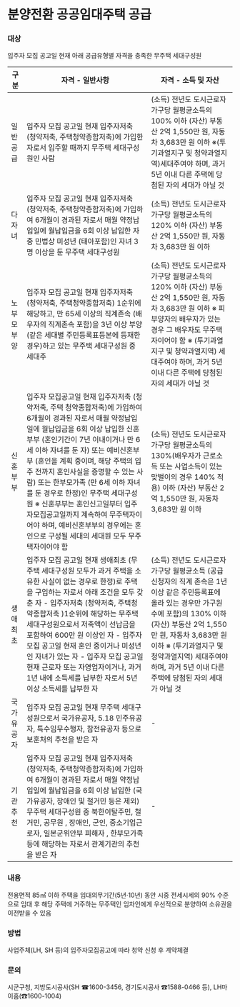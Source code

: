 # 분양전환 공공임대주택 공급

### 대상
입주자 모집 공고일 현재 아래 공급유형별 자격을 충족한 무주택 세대구성원

| 구분         | 자격 - 일반사항 | 자격 - 소득 및 자산 |
|--------------|-----------------|--------------------|
| 일반 공급    | 입주자 모집 공고일 현재 입주자저축 (청약저축, 주택청약종합저축)에 가입한 자로서 입주할 때까지 무주택 세대구성원인 사람 | (소득) 전년도 도시근로자 가구당 월평균소득의 100% 이하 (자산) 부동산 2억 1,550만 원, 자동차 3,683만 원 이하 ※(투기과열지구 및 청약과열지역)세대주여야 하며, 과거 5년 이내 다른 주택에 당첨된 자의 세대가 아닐 것 |
| 다자녀          | 입주자 모집 공고일 현재 입주자저축 (청약저축, 주택청약종합저축)에 가입하여 6개월이 경과된 자로서 매월 약정납입일에 월납입금을 6회 이상 납입한 자 중 민법상 미성년 (태아포함)인 자녀 3명 이상을 둔 무주택 세대구성원 | (소득) 전년도 도시근로자 가구당 월평균소득의 120% 이하 (자산) 부동산 2억 1,550만 원, 자동차 3,683만 원 이하 |
| 노부모 부양      | 입주자 모집 공고일 현재 입주자저축 (청약저축, 주택청약종합저축) 1순위에 해당하고, 만 65세 이상의 직계존속 (배우자의 직계존속 포함)을 3년 이상 부양(같은 세대별 주민등록표등본에 등재한 경우)하고 있는 무주택 세대구성원 중 세대주 | (소득) 전년도 도시근로자 가구당 월평균소득의 120% 이하 (자산) 부동산 2억 1,550만 원, 자동차 3,683만 원 이하 ※ 피부양자의 배우자가 있는 경우 그 배우자도 무주택자이어야 함 ※ (투기과열지구 및 청약과열지역) 세대주여야 하며, 과거 5년 이내 다른 주택에 당첨된 자의 세대가 아닐 것 |
| 신혼 부부       | 입주자 모집공고일 현재 입주자저축 (청약저축, 주택 청약종합저축)에 가입하여 6개월이 경과된 자로서 매월 약정납입일에 월납입금을 6회 이상 납입한 신혼부부 (혼인기간이 7년 이내이거나 만 6세 이하 자녀를 둔 자) 또는 예비신혼부부 (혼인을 계획 중이며, 해당 주택의 입주 전까지 혼인사실을 증명할 수 있는 사람) 또는 한부모가족 (만 6세 이하 자녀를 둔 경우로 한정)인 무주택 세대구성원 ※ 신혼부부는 혼인신고일부터 입주자모집공고일까지 계속하여 무주택자이어야 하며, 예비신혼부부의 경우에는 혼인으로 구성될 세대의 세대원 모두 무주택자이어야 함 | (소득) 전년도 도시근로자 가구당 월평균소득의 130%(배우자가 근로소득 또는 사업소득이 있는 맞벌이의 경우 140% 적용) 이하 (자산) 부동산 2억 1,550만 원, 자동차 3,683만 원 이하 |
| 생애 최초        | 입주자 모집 공고일 현재 생애최초 (무주택 세대구성원 모두가 과거 주택을 소유한 사실이 없는 경우로 한정)로 주택을 구입하는 자로서 아래 조건을 모두 갖춘 자 - 입주자저축 (청약저축, 주택청약종합저축 )1순위에 해당하는 무주택 세대구성원으로서 저축액이 선납금을 포함하여 600만 원 이상인  자 - 입주자 모집 공고일 현재 혼인 중이거나 미성년인 자녀가 있는 자 - 입주자 모집 공고일 현재 근로자 또는 자영업자이거나, 과거 1년 내에 소득세를 납부한 자로서 5년 이상 소득세를 납부한 자 | (소득) 전년도 도시근로자 가구당 월평균소득 (공급신청자의 직계 존속은  1년 이상 같은 주민등록표에  올라 있는 경우만 가구원수에 포함)의 130% 이하 (자산) 부동산 2억 1,550만 원, 자동차 3,683만 원 이하 ※ (투기과열지구 및 청약과열지역) 세대주여야 하며, 과거 5년 이내 다른 주택에 당첨된 자의 세대가 아닐 것 |
| 국가 유공자     | 입주자 모집 공고일 현재 무주택 세대구성원으로서 국가유공자, 5.18 민주유공자, 특수임무수행자, 참전유공자 등으로 보훈처의 추천을 받은 자 | - |
| 기관 추천       | 입주자 모집 공고일 현재 입주자저축 (청약저축, 주택청약종합저축)에 가입하여 6개월이 경과된 자로서 매월 약정납입일에 월납입금을 6회 이상 납입한 (국가유공자, 장애인 및 철거민 등은 제외) 무주택 세대구성원 중 북한이탈주민, 철거민, 공무원 , 장애인, 군인, 중소기업근로자, 일본군위안부 피해자 , 한부모가족 등에 해당하는 자로서 관계기관의 추천을 받은 자 | - |

### 내용
전용면적 85㎡ 이하 주택을 임대의무기간(5년·10년) 동안 시중 전세시세의 90% 수준으로 임대 후 해당 주택에 거주하는 무주택인 임차인에게 우선적으로 분양하여 소유권을 이전받을 수 있음

### 방법
사업주체(LH, SH 등)의 입주자모집공고에 따라 청약 신청 후 계약체결

### 문의
시군구청, 지방도시공사(SH ☎1600-3456, 경기도시공사 ☎1588-0466 등), LH마이홈(☎1600-1004)